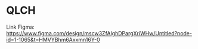 # QLCH

Link Figma: https://www.figma.com/design/mscw3ZfAlghDPargXriWHw/Untitled?node-id=1-1065&t=HMVYBhm6Axxmn16Y-0
